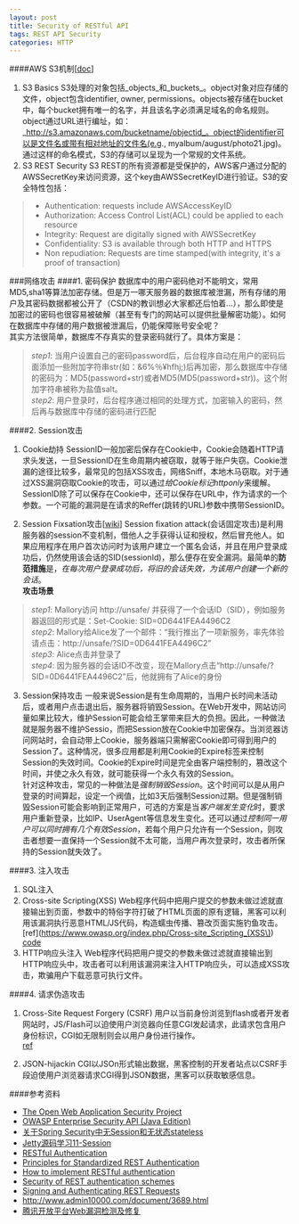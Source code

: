 ```yaml
---
layout: post
title: Security of RESTful API
tags: REST API Security
categories: HTTP
---
```

####AWS S3机制[[doc](http://docs.aws.amazon.com/AmazonS3/latest/dev/RESTAuthentication.html)]
1. S3 Basics
S3处理的对象包括_objects_和_buckets_。object对象对应存储的文件，object包含identifier, owner, permissions。objects被存储在bucket中，每个bucket拥有唯一的名字，并且该名字必须满足域名的命名规则。object通过URL进行编址，如：_http://s3.amazonaws.com/bucketname/objectid_。object的identifier可以是文件名或带有相对地址的文件名(e.g., myalbum/august/photo21.jpg)。通过这样的命名模式，S3的存储可以呈现为一个常规的文件系统。
2. S3 REST Security
S3 REST的所有资源都是受保护的，AWS客户通过分配的AWSSecretKey来访问资源，这个key由AWSSecretKeyID进行验证。S3的安全特性包括：
>- Authentication: requests include AWSAccessKeyID
>- Authorization: Access Control List(ACL) could be applied to each resource
>- Integrity: Request are digitally signed with AWSSecretKey
>- Confidentiality: S3 is available through both HTTP and HTTPS
>- Non repudiation: Requests are time stamped(with integrity, it's a proof of transaction)

###网络攻击
####1. 密码保护
数据库中的用户密码绝对不能明文，常用MD5,sha1等算法加密存储。但是万一哪天服务器的数据库被泄漏，所有存储的用户及其密码数据都被公开了（CSDN的教训想必大家都还后怕着...），那么即使是加密过的密码也很容易被破解（甚至有专门的网站可以提供批量解密功能）。如何在数据库中存储的用户数据被泄漏后，仍能保障账号安全呢？  
其实方法很简单，数据库不存真实的登录密码就行了。具体方案是：  
>_step1_: 当用户设置自己的密码password后，后台程序自动在用户的密码后面添加一些附加字符串str(如：&6%％¥hfhj;)后再加密，那么数据库中存储的密码为：MD5(password+str)或者MD5(MD5(password+str))。这个附加字符串被称为盐值salt。  
>_step2_: 用户登录时，后台程序通过相同的处理方式，加密输入的密码，然后再与数据库中存储的密码进行匹配  

####2. Session攻击
1. Cookie劫持
SessionID一般加密后保存在Cookie中，Cookie会随着HTTP请求头发送，一旦SessionID在生命周期内被窃取，就等于账户失窃。Cookie泄漏的途径比较多，最常见的包括XSS攻击，网络Sniff，本地木马窃取。对于通过XSS漏洞窃取Cookie的攻击，可以通过*给Cookie标记httponly*来缓解。  
SessionID除了可以保存在Cookie中，还可以保存在URL中，作为请求的一个参数。一个可能的漏洞是在请求的Reffer(跳转的URL)参数中携带SessionID。

2. Session Fixsation攻击[[wiki](http://en.wikipedia.org/wiki/Session_fixation)] 
Session fixation attack(会话固定攻击)是利用服务器的session不变机制，借他人之手获得认证和授权，然后冒充他人。如果应用程序在用户首次访问时为该用户建立一个匿名会话，并且在用户登录成功后，仍然使用该会话的SID(sessionId)，那么便存在安全漏洞。最简单的**防范措施**是，*在每次用户登录成功后，将旧的会话失效，为该用户创建一个新的会话*。  
**攻击场景**    
>_step1_: Mallory访问 http://unsafe/ 并获得了一个会话ID（SID），例如服务器返回的形式是：Set-Cookie: SID=0D6441FEA4496C2  
>_step2_: Mallory给Alice发了一个邮件：“我行推出了一项新服务，率先体验请点击：http://unsafe/?SID=0D6441FEA4496C2”  
>_step3_: Alice点击并登录了  
>_step4_: 因为服务器的会话ID不改变，现在Mallory点击“http://unsafe/?SID=0D6441FEA4496C2”后，他就拥有了Alice的身份    

3. Session保持攻击
一般来说Session是有生命周期的，当用户长时间未活动后，或者用户点击退出后，服务器将销毁Session。在Web开发中，网站访问量如果比较大，维护Session可能会给王掌带来巨大的负担。因此，一种做法就是服务器不维护Sessio，而把Session放在Cookie中加密保存。当浏览器访问网站时，会自动带上Cookie，服务器端只需解密Cookie即可得到用户的Session了。这种情况，很多应用都是利用Cookie的Expire标签来控制Session的失效时间。Cookie的Expire时间是完全由客户端控制的，篡改这个时间，并使之永久有效，就可能获得一个永久有效的Session。  
针对这种攻击，常见的一种做法是*强制销毁Session*。这个时间可以是从用户登录的时间算起，设定一个阀值，比如3天后强制Session过期。但是强制销毁Session可能会影响到正常用户，可选的方案是当*客户端发生变化*时，要求用户重新登录，比如IP、UserAgent等信息发生变化。还可以通过*控制同一用户可以同时拥有几个有效Session*，若每个用户只允许有一个Session，则攻击者想要一直保持一个Session就不太可能，当用户再次登录时，攻击者所保持的Session就失效了。


####3. 注入攻击
1. SQL注入
2. Cross-site Scripting(XSS)
Web程序代码中把用户提交的参数未做过滤就直接输出到页面，参数中的特俗字符打破了HTML页面的原有逻辑，黑客可以利用该漏洞执行恶意HTML/JS代码，构造蠕虫传播、篡改页面实施钓鱼攻击。  
[ref](https://www.owasp.org/index.php/Cross-site_Scripting_(XSS\))   [code](https://code.google.com/p/owasp-esapi-java/source/browse/trunk/src/main/java/org/owasp/esapi/codecs/)
3. HTTP响应头注入
Web程序代码把用户提交的参数未做过滤就直接输出到HTTP响应头中，攻击者可以利用该漏洞来注入HTTP响应头，可以造成XSS攻击，欺骗用户下载恶意可执行文件。

####4. 请求伪造攻击
1. Cross-Site Request Forgery (CSRF)
用户以当前身份浏览到flash或者开发者网站时，JS/Flash可以迫使用户浏览器向任意CGI发起请求，此请求包含用户身份标识，CGI如无限制则会以用户身份进行操作。  
[ref](https://www.owasp.org/index.php/Cross-Site_Request_Forgery_\(CSRF\)_Prevention_Cheat_Sheet)

2. JSON-hijackin
CGI以JSOn形式输出数据，黑客控制的开发者站点以CSRF手段迫使用户浏览器请求CGI得到JSON数据，黑客可以获取敏感信息。

####参考资料  
- [The Open Web Application Security Project](https://www.owasp.org/index.php/About_OWASP)
- [OWASP Enterprise Security API (Java Edition)](https://code.google.com/p/owasp-esapi-java/source/browse/trunk/src/#src%2Fmain%2Fjava%2Forg%2Fowasp%2Fesapi%2Fcodecs%253Fstate%253Dclosed)
- [关于Spring Security中无Session和无状态stateless](http://www.cnblogs.com/Mainz/p/3230077.html)
- [Jetty源码学习11-Session](http://my.oschina.net/tryUcatchUfinallyU/blog/113350)
- [RESTful Authentication](http://stackoverflow.com/questions/319530/restful-authentication)
- [Principles for Standardized REST Authentication](http://broadcast.oreilly.com/2009/12/principles-for-standardized-rest-authentication.html)
- [How to implement RESTful authentication](http://blog.synopse.info/post/2011/05/24/How-to-implement-RESTful-authentication)
- [Security of REST authentication schemes](http://stackoverflow.com/questions/454355/security-of-rest-authentication-schemes)
- [Signing and Authenticating REST Requests](http://docs.aws.amazon.com/AmazonS3/latest/dev/RESTAuthentication.html)
- <http://www.admin10000.com/document/3689.html>
- [腾讯开放平台Web漏洞检测及修复](http://wiki.open.qq.com/wiki/Web漏洞检测及修复)